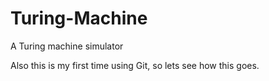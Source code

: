 # Turing-Machine
A Turing machine simulator


Also this is my first time using Git, so lets see how this goes.
